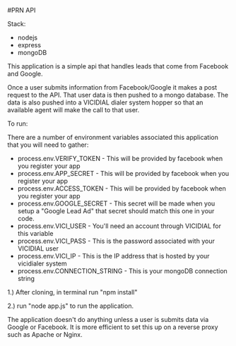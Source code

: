 #PRN API

Stack:

- nodejs
- express
- mongoDB

This application is a simple api that handles leads that come from Facebook and Google.

Once a user submits information from Facebook/Google it makes a post request to the API.
That user data is then pushed to a mongo database. The data is also pushed into a
VICIDIAL dialer system hopper so that an available agent will make the call to that user.

To run:

There are a number of environment variables associated this application that you will need to gather:

- process.env.VERIFY_TOKEN      - This will be provided by facebook when you register your app
- process.env.APP_SECRET        - This will be provided by facebook when you register your app
- process.env.ACCESS_TOKEN      - This will be provided by facebook when you register your app
- process.env.GOOGLE_SECRET     - This secret will be made when you setup a "Google Lead Ad" that secret should match this one in your code.
- process.env.VICI_USER         - You'll need an account through VICIDIAL for this variable
- process.env.VICI_PASS         - This is the password associated with your VICIDIAL user
- process.env.VICI_IP           - This is the IP address that is hosted by your vicidialer system
- process.env.CONNECTION_STRING - This is your mongoDB connection string

1.) After cloning, in terminal run "npm install"

2.) run "node app.js" to run the application.

The application doesn't do anything unless a user is submits data via Google or Facebook.
It is more efficient to set this up on a reverse proxy such as Apache or Nginx.
